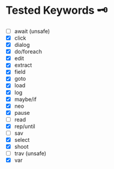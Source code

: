 # Tested Keywords 🗝
* [ ] await (unsafe)
* [x] click
* [x] dialog
* [x] do/foreach
* [x] edit
* [x] extract
* [x] field
* [x] goto
* [x] load
* [x] log
* [x] maybe/if
* [x] neo
* [x] pause
* [ ] read
* [x] rep/until
* [ ] sav
* [x] select
* [x] shoot
* [ ] trav (unsafe)
* [x] var